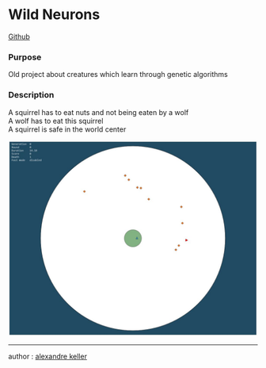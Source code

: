 Wild Neurons
========================

[Github](https://github.com/merry-goblin/wild-neurons)

### Purpose

Old project about creatures which learn through genetic algorithms

### Description

A squirrel has to eat nuts and not being eaten by a wolf<br />
A wolf has to eat this squirrel<br />
A squirrel is safe in the world center

![print](print.jpg)

--------------------------

author : [alexandre keller](https://github.com/merry-goblin)